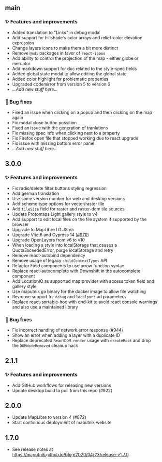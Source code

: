 ## main

### ✨ Features and improvements
- Added translation to "Links" in debug modal
- Add support for hillshade's color arrays and relief-color elevation expression
- Change layers icons to make them a bit more distinct
- Remove `@mdi` packages in favor of `react-icons`
- Add ability to control the projection of the map - either globe or mercator
- Add markdown support for doc related to the style-spec fields
- Added global state modal to allow editing the global state
- Added color highlight for problematic properties
- Upgraded codemirror from version 5 to version 6
- _...Add new stuff here..._

### 🐞 Bug fixes

- Fixed an issue when clicking on a popup and then clicking on the map again
- Fix modal close button possition
- Fixed an issue with the generation of tranlations
- Fix missing spec info when clicking next to a property
- Fix Firefox open file that stopped working due to react upgrade
- Fix issue with missing bottom error panel 
- _...Add new stuff here..._

## 3.0.0

### ✨ Features and improvements
- Fix radio/delete filter buttons styling regression
- Add german translation
- Use same version number for web and desktop versions
- Add scheme type options for vector/raster tile
- Add `tileSize` field for raster and raster-dem tile sources
- Update Protomaps Light gallery style to v4
- Add support to edit local files on the file system if supported by the browser
- Upgrade to MapLibre LG JS v5
- Upgrade Vite 6 and Cypress 14 ([#970](https://github.com/maplibre/maputnik/pull/970))
- Upgrade OpenLayers from v6 to v10
- When loading a style into localStorage that causes a QuotaExceededError, purge localStorage and retry
- Remove react-autobind dependency
- Remove usage of legacy `childContextTypes` API
- Refactor Field components to use arrow function syntax
- Replace react-autocomplete with Downshift in the autocomplete component
- Add LocationIQ as supported map provider with access token field and gallery style
- Use maputnik go binary for the docker image to allow file watching
- Revmove support for `debug` and `localport` url parameters
- Replace react-sortable-hoc with dnd-kit to avoid react console warnings and also use a maintained library

### 🐞 Bug fixes

- Fix incorrect handing of network error response (#944)
- Show an error when adding a layer with a duplicate ID
- Replace deprecated `ReactDOM.render` usage with `createRoot` and drop the
  `DOMNodeRemoved` cleanup hack

## 2.1.1

### ✨ Features and improvements

- Add GitHub workflows for releasing new versions
- Update desktop build to pull from this repo (#922)

## 2.0.0

- Update MapLibre to version 4 (#872)
- Start continuous deployment of maputnik website

## 1.7.0

- See release notes at https://maputnik.github.io/blog/2020/04/23/release-v1.7.0
